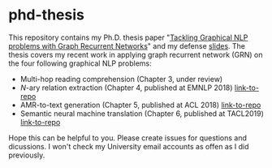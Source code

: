 # phd-thesis
This repository contains my Ph.D. thesis paper "[Tackling Graphical NLP problems with Graph Recurrent Networks](https://arxiv.org/abs/1907.06142)" and my defense [slides](thesis_talk.pdf).
The thesis covers my recent work in applying graph recurrent network (GRN) on the four following graphical NLP problems:

* Multi-hop reading comprehension (Chapter 3, under review)
* _N_-ary relation extraction (Chapter 4, published at EMNLP 2018) [link-to-repo](https://github.com/freesunshine0316/nary-grn)
* AMR-to-text generation (Chapter 5, published at ACL 2018) [link-to-repo](https://github.com/freesunshine0316/neural-graph-to-seq-mp)
* Semantic neural machine translation (Chapter 6, published at TACL2019) [link-to-repo](https://github.com/freesunshine0316/semantic-nmt)

Hope this can be helpful to you. Please create issues for questions and dicussions. 
I won't check my University email accounts as offen as I did previously. 
